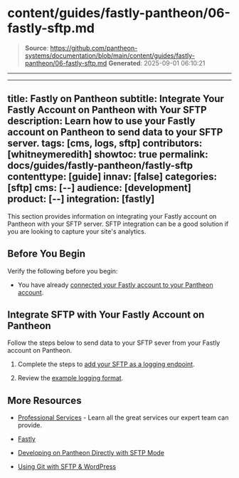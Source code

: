 # content/guides/fastly-pantheon/06-fastly-sftp.md

> **Source**: https://github.com/pantheon-systems/documentation/blob/main/content/guides/fastly-pantheon/06-fastly-sftp.md
> **Generated**: 2025-09-01 06:10:21

---

---
title: Fastly on Pantheon
subtitle: Integrate Your Fastly Account on Pantheon with Your SFTP
description: Learn how to use your Fastly account on Pantheon to send data to your SFTP server.
tags: [cms, logs, sftp]
contributors: [whitneymeredith]
showtoc: true
permalink: docs/guides/fastly-pantheon/fastly-sftp
contenttype: [guide]
innav: [false]
categories: [sftp]
cms: [--]
audience: [development]
product: [--]
integration: [fastly]
---

This section provides information on integrating your Fastly account on Pantheon with your SFTP server. SFTP integration can be a good solution if you are looking to capture your site's analytics.

## Before You Begin

Verify the following before you begin:

- You have already [connected your Fastly account to your Pantheon account](/guides/fastly-pantheon/connect-fastly).


## Integrate SFTP with Your Fastly Account on Pantheon

Follow the steps below to send data to your SFTP sever from your Fastly account on Pantheon.

1. Complete the steps to [add your SFTP as a logging endpoint](https://docs.fastly.com/en/guides/log-streaming-sftp#adding-sftp-as-a-logging-endpoint).

1. Review the [example logging format](https://docs.fastly.com/en/guides/log-streaming-sftp#example-format).

## More Resources

- [Professional Services](/guides/professional-services) - Learn all the great services our expert team can provide.

- [Fastly](https://explore.fastly.com)

- [Developing on Pantheon Directly with SFTP Mode](/guides/sftp)

- [Using Git with SFTP & WordPress](/guides/wordpress-git/)